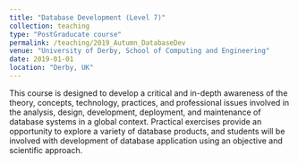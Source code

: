 ```yaml
---
title: "Database Development (Level 7)"
collection: teaching
type: "PostGraducate course"
permalink: /teaching/2019_Autumn_DatabaseDev
venue: "University of Derby, School of Computing and Engineering"
date: 2019-01-01
location: "Derby, UK"
---
```


This course is designed to develop a critical and in-depth awareness of the theory, concepts, technology, practices, and professional issues involved in the analysis, design, development, deployment, and maintenance of database systems in a global context. Practical exercises provide an opportunity to explore a variety of database products, and students will be involved with development of database application using an objective and scientific approach.
